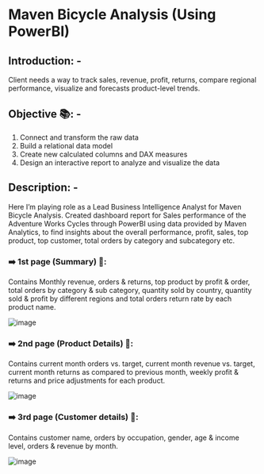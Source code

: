 # Maven Bicycle Analysis (Using PowerBI)
## Introduction: -

Client needs a way to track sales, revenue, profit, returns, compare regional performance, visualize and forecasts product-level trends.

## Objective 📚: -



1.	Connect and transform the raw data
2.	Build a relational data model
3.	Create new calculated columns and DAX measures
4.	Design an interactive report to analyze and visualize the data

## Description: -

Here I’m playing role as a Lead Business Intelligence Analyst for Maven Bicycle Analysis.
Created dashboard report for Sales performance of the Adventure Works Cycles through PowerBI using data provided by Maven Analytics, to find insights about the overall performance, profit, sales, top product, top customer, total orders by category and subcategory etc.

### ➡️ 1st page (Summary) 📜:

Contains Monthly revenue, orders & returns, top product by profit & order, total orders by category & sub category, quantity sold by country, quantity sold & profit by different regions and total orders return rate by each product name.

![image](https://user-images.githubusercontent.com/77552378/229671385-83c27bcd-da1b-43b1-b375-a60f9e62d722.png)


### ➡️ 2nd page (Product Details) 📜:

Contains current month orders vs. target, current month revenue vs. target, current month returns as compared to previous month, weekly profit & returns and price adjustments for each product.

![image](https://user-images.githubusercontent.com/77552378/229671570-f8079715-2e89-4d9f-a8c9-262cc05482b4.png)


### ➡️ 3rd page (Customer details) 📜:

Contains customer name, orders by occupation, gender, age & income level, orders & revenue by month.

![image](https://user-images.githubusercontent.com/77552378/229671796-d2af7322-5e33-41f2-8c79-56fb22fceaa3.png)


